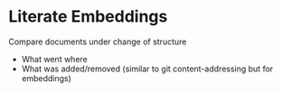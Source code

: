 # Literate Embeddings

Compare documents under change of structure

- What went where
- What was added/removed (similar to git content-addressing but for embeddings)
